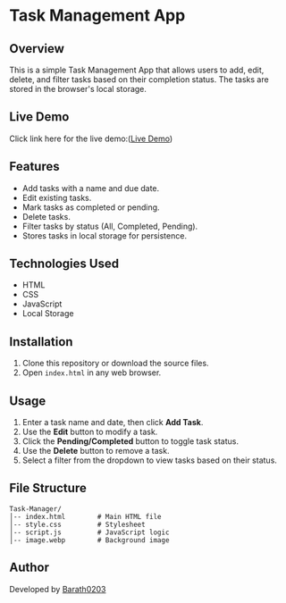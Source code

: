 # Task Management App

## Overview

This is a simple Task Management App that allows users to add, edit, delete, and filter tasks based on their completion status.
The tasks are stored in the browser's local storage.

## Live Demo
Click link here for the live demo:([Live Demo](https://harikaran007.github.io/TaskManagementApp/))

## Features

- Add tasks with a name and due date.
- Edit existing tasks.
- Mark tasks as completed or pending.
- Delete tasks.
- Filter tasks by status (All, Completed, Pending).
- Stores tasks in local storage for persistence.

## Technologies Used

- HTML
- CSS
- JavaScript
- Local Storage

## Installation

1. Clone this repository or download the source files.
2. Open `index.html` in any web browser.

## Usage

1. Enter a task name and date, then click **Add Task**.
2. Use the **Edit** button to modify a task.
3. Click the **Pending/Completed** button to toggle task status.
4. Use the **Delete** button to remove a task.
5. Select a filter from the dropdown to view tasks based on their status.

## File Structure

```
Task-Manager/
│-- index.html        # Main HTML file
│-- style.css         # Stylesheet
│-- script.js         # JavaScript logic
│-- image.webp        # Background image
```

## Author

Developed by [Barath0203](https://github.com/Barath0203)

